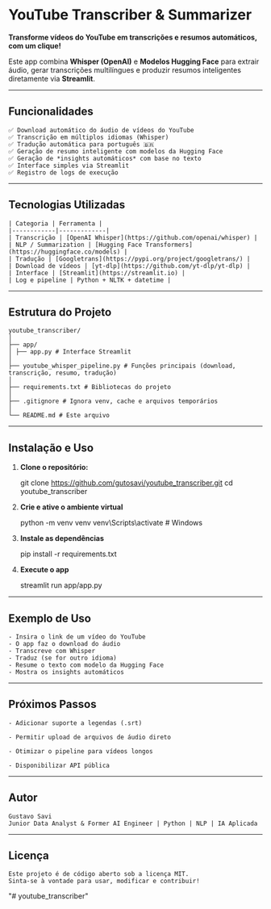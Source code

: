 # YouTube Transcriber & Summarizer

**Transforme vídeos do YouTube em transcrições e resumos automáticos, com um clique!**  

Este app combina **Whisper (OpenAI)** e **Modelos Hugging Face** para extrair áudio, gerar transcrições multilíngues e produzir resumos inteligentes diretamente via **Streamlit**.

---

## Funcionalidades

    ✅ Download automático do áudio de vídeos do YouTube  
    ✅ Transcrição em múltiplos idiomas (Whisper)  
    ✅ Tradução automática para português 🇧🇷  
    ✅ Geração de resumo inteligente com modelos da Hugging Face  
    ✅ Geração de *insights automáticos* com base no texto  
    ✅ Interface simples via Streamlit  
    ✅ Registro de logs de execução  

---

## Tecnologias Utilizadas

    | Categoria | Ferramenta |
    |------------|-------------|
    | Transcrição | [OpenAI Whisper](https://github.com/openai/whisper) |
    | NLP / Summarization | [Hugging Face Transformers](https://huggingface.co/models) |
    | Tradução | [Googletrans](https://pypi.org/project/googletrans/) |
    | Download de vídeos | [yt-dlp](https://github.com/yt-dlp/yt-dlp) |
    | Interface | [Streamlit](https://streamlit.io) |
    | Log e pipeline | Python + NLTK + datetime |

---

## Estrutura do Projeto

    youtube_transcriber/
    │
    ├── app/
    │ ├── app.py # Interface Streamlit
    │
    ├── youtube_whisper_pipeline.py # Funções principais (download, transcrição, resumo, tradução)
    │
    ├── requirements.txt # Bibliotecas do projeto
    │
    ├── .gitignore # Ignora venv, cache e arquivos temporários
    │
    └── README.md # Este arquivo

---

## Instalação e Uso

1. **Clone o repositório:**
   
    git clone https://github.com/gutosavi/youtube_transcriber.git
    cd youtube_transcriber

2. **Crie e ative o ambiente virtual**
   
    python -m venv venv
    venv\Scripts\activate   # Windows

3. **Instale as dependências**

    pip install -r requirements.txt

4. **Execute o app**

    streamlit run app/app.py

---

## Exemplo de Uso

    - Insira o link de um vídeo do YouTube
    - O app faz o download do áudio
    - Transcreve com Whisper
    - Traduz (se for outro idioma)
    - Resume o texto com modelo da Hugging Face
    - Mostra os insights automáticos

---

## Próximos Passos

    - Adicionar suporte a legendas (.srt)

    - Permitir upload de arquivos de áudio direto

    - Otimizar o pipeline para vídeos longos

    - Disponibilizar API pública

---

## Autor

    Gustavo Savi
    Junior Data Analyst & Former AI Engineer | Python | NLP | IA Aplicada

---

## Licença

    Este projeto é de código aberto sob a licença MIT.
    Sinta-se à vontade para usar, modificar e contribuir!


"# youtube_transcriber" 
